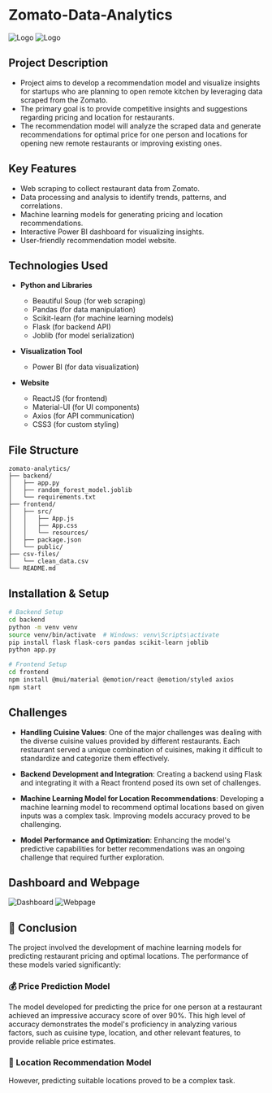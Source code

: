 # Zomato-Data-Analytics

![Logo](https://i.ibb.co/Jx1dQqY/Screenshot-53.jpg)
![Logo](https://i.ibb.co/ccj0mFMd/download.png)

## Project Description

- Project aims to develop a recommendation model and visualize insights for startups who are planning to open remote kitchen by leveraging data scraped from the Zomato.
- The primary goal is to provide competitive insights and suggestions regarding pricing and location for restaurants.
- The recommendation model will analyze the scraped data and generate recommendations for optimal price for one person and locations for opening new remote restaurants or improving existing ones.

## Key Features

- Web scraping to collect restaurant data from Zomato.
- Data processing and analysis to identify trends, patterns, and correlations.
- Machine learning models for generating pricing and location recommendations.
- Interactive Power BI dashboard for visualizing insights.
- User-friendly recommendation model website.

## Technologies Used

- **Python and Libraries**
  * Beautiful Soup (for web scraping)
  * Pandas (for data manipulation)
  * Scikit-learn (for machine learning models)
  * Flask (for backend API)
  * Joblib (for model serialization)

- **Visualization Tool**
  * Power BI (for data visualization)

- **Website**
  * ReactJS (for frontend)
  * Material-UI (for UI components)
  * Axios (for API communication)
  * CSS3 (for custom styling)

## File Structure

```
zomato-analytics/
├── backend/
│   ├── app.py
│   ├── random_forest_model.joblib
│   └── requirements.txt
├── frontend/
│   ├── src/
│   │   ├── App.js
│   │   ├── App.css
│   │   └── resources/
│   ├── package.json
│   └── public/
├── csv-files/
│   └── clean_data.csv
└── README.md
```

## Installation & Setup

```bash
# Backend Setup
cd backend
python -m venv venv
source venv/bin/activate  # Windows: venv\Scripts\activate
pip install flask flask-cors pandas scikit-learn joblib
python app.py

# Frontend Setup
cd frontend
npm install @mui/material @emotion/react @emotion/styled axios
npm start
```

## Challenges

- **Handling Cuisine Values**: One of the major challenges was dealing with the diverse cuisine values provided by different restaurants. Each restaurant served a unique combination of cuisines, making it difficult to standardize and categorize them effectively.

- **Backend Development and Integration**: Creating a backend using Flask and integrating it with a React frontend posed its own set of challenges.

- **Machine Learning Model for Location Recommendations**: Developing a machine learning model to recommend optimal locations based on given inputs was a complex task. Improving models accuracy proved to be challenging.

- **Model Performance and Optimization**: Enhancing the model's predictive capabilities for better recommendations was an ongoing challenge that required further exploration.

## Dashboard and Webpage

![Dashboard](https://i.ibb.co/tM5S2K5R/Screenshot-2025-09-11-031159.png)
![Webpage](https://i.ibb.co/m5F64vR5/Screenshot-2025-09-11-022319.png)

## 🎯 Conclusion

The project involved the development of machine learning models for predicting restaurant pricing and optimal locations. The performance of these models varied significantly:

### 💰 Price Prediction Model

The model developed for predicting the price for one person at a restaurant achieved an impressive accuracy score of over 90%. This high level of accuracy demonstrates the model's proficiency in analyzing various factors, such as cuisine type, location, and other relevant features, to provide reliable price estimates.

### 📍 Location Recommendation Model

However, predicting suitable locations proved to be a complex task.
